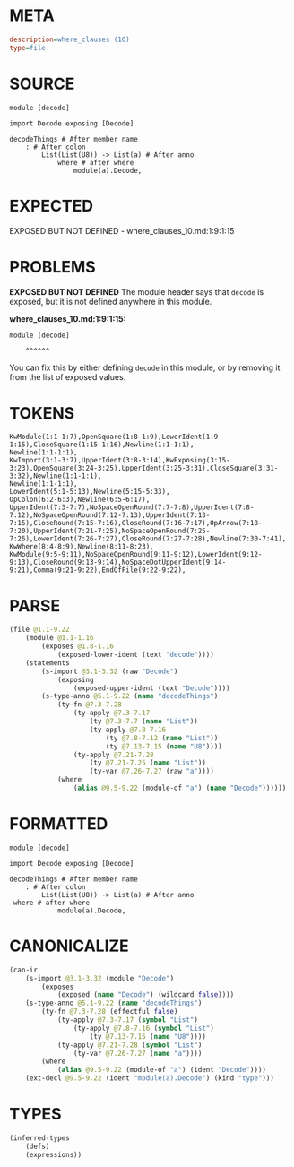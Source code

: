 # META
~~~ini
description=where_clauses (10)
type=file
~~~
# SOURCE
~~~roc
module [decode]

import Decode exposing [Decode]

decodeThings # After member name
	: # After colon
		List(List(U8)) -> List(a) # After anno
			where # after where
				module(a).Decode,
~~~
# EXPECTED
EXPOSED BUT NOT DEFINED - where_clauses_10.md:1:9:1:15
# PROBLEMS
**EXPOSED BUT NOT DEFINED**
The module header says that ``decode`` is exposed, but it is not defined anywhere in this module.

**where_clauses_10.md:1:9:1:15:**
```roc
module [decode]
```
        ^^^^^^
You can fix this by either defining ``decode`` in this module, or by removing it from the list of exposed values.

# TOKENS
~~~zig
KwModule(1:1-1:7),OpenSquare(1:8-1:9),LowerIdent(1:9-1:15),CloseSquare(1:15-1:16),Newline(1:1-1:1),
Newline(1:1-1:1),
KwImport(3:1-3:7),UpperIdent(3:8-3:14),KwExposing(3:15-3:23),OpenSquare(3:24-3:25),UpperIdent(3:25-3:31),CloseSquare(3:31-3:32),Newline(1:1-1:1),
Newline(1:1-1:1),
LowerIdent(5:1-5:13),Newline(5:15-5:33),
OpColon(6:2-6:3),Newline(6:5-6:17),
UpperIdent(7:3-7:7),NoSpaceOpenRound(7:7-7:8),UpperIdent(7:8-7:12),NoSpaceOpenRound(7:12-7:13),UpperIdent(7:13-7:15),CloseRound(7:15-7:16),CloseRound(7:16-7:17),OpArrow(7:18-7:20),UpperIdent(7:21-7:25),NoSpaceOpenRound(7:25-7:26),LowerIdent(7:26-7:27),CloseRound(7:27-7:28),Newline(7:30-7:41),
KwWhere(8:4-8:9),Newline(8:11-8:23),
KwModule(9:5-9:11),NoSpaceOpenRound(9:11-9:12),LowerIdent(9:12-9:13),CloseRound(9:13-9:14),NoSpaceDotUpperIdent(9:14-9:21),Comma(9:21-9:22),EndOfFile(9:22-9:22),
~~~
# PARSE
~~~clojure
(file @1.1-9.22
	(module @1.1-1.16
		(exposes @1.8-1.16
			(exposed-lower-ident (text "decode"))))
	(statements
		(s-import @3.1-3.32 (raw "Decode")
			(exposing
				(exposed-upper-ident (text "Decode"))))
		(s-type-anno @5.1-9.22 (name "decodeThings")
			(ty-fn @7.3-7.28
				(ty-apply @7.3-7.17
					(ty @7.3-7.7 (name "List"))
					(ty-apply @7.8-7.16
						(ty @7.8-7.12 (name "List"))
						(ty @7.13-7.15 (name "U8"))))
				(ty-apply @7.21-7.28
					(ty @7.21-7.25 (name "List"))
					(ty-var @7.26-7.27 (raw "a"))))
			(where
				(alias @9.5-9.22 (module-of "a") (name "Decode"))))))
~~~
# FORMATTED
~~~roc
module [decode]

import Decode exposing [Decode]

decodeThings # After member name
	: # After colon
		List(List(U8)) -> List(a) # After anno
 where # after where
			module(a).Decode,
~~~
# CANONICALIZE
~~~clojure
(can-ir
	(s-import @3.1-3.32 (module "Decode")
		(exposes
			(exposed (name "Decode") (wildcard false))))
	(s-type-anno @5.1-9.22 (name "decodeThings")
		(ty-fn @7.3-7.28 (effectful false)
			(ty-apply @7.3-7.17 (symbol "List")
				(ty-apply @7.8-7.16 (symbol "List")
					(ty @7.13-7.15 (name "U8"))))
			(ty-apply @7.21-7.28 (symbol "List")
				(ty-var @7.26-7.27 (name "a"))))
		(where
			(alias @9.5-9.22 (module-of "a") (ident "Decode"))))
	(ext-decl @9.5-9.22 (ident "module(a).Decode") (kind "type")))
~~~
# TYPES
~~~clojure
(inferred-types
	(defs)
	(expressions))
~~~
